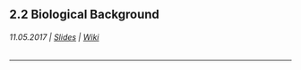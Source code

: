 ## 2.2 Biological Background

###### 11.05.2017 \| [Slides](https://www.rostlab.org/sites/default/files/fileadmin/teaching/SoSe17/PP1CS/20170511_PP1_biology.pdf) \| [Wiki](https://i12r-studfilesrv.informatik.tu-muenchen.de/sose17/pp4cs1/index.php/Biological_background)

---



